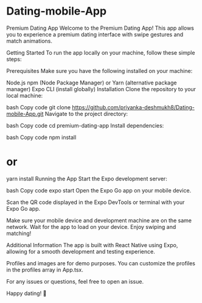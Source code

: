 # Dating-mobile-App
Premium Dating App
Welcome to the Premium Dating App! This app allows you to experience a premium dating interface with swipe gestures and match animations.

Getting Started
To run the app locally on your machine, follow these simple steps:

Prerequisites
Make sure you have the following installed on your machine:

Node.js
npm (Node Package Manager) or Yarn (alternative package manager)
Expo CLI (install globally)
Installation
Clone the repository to your local machine:

bash
Copy code
git clone https://github.com/priyanka-deshmukh8/Dating-mobile-App.git
Navigate to the project directory:

bash
Copy code
cd premium-dating-app
Install dependencies:

bash
Copy code
npm install
# or
yarn install
Running the App
Start the Expo development server:

bash
Copy code
expo start
Open the Expo Go app on your mobile device.

Scan the QR code displayed in the Expo DevTools or terminal with your Expo Go app.

Make sure your mobile device and development machine are on the same network.
Wait for the app to load on your device. Enjoy swiping and matching!

Additional Information
The app is built with React Native using Expo, allowing for a smooth development and testing experience.

Profiles and images are for demo purposes. You can customize the profiles in the profiles array in App.tsx.

For any issues or questions, feel free to open an issue.

Happy dating! 🚀

